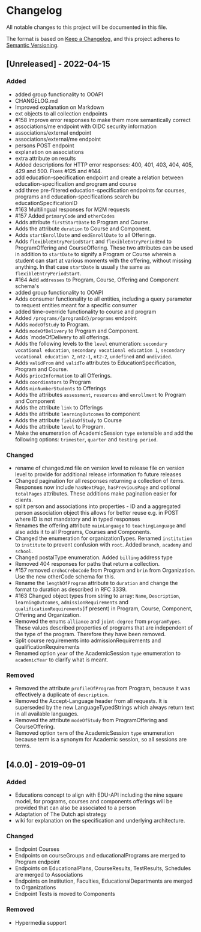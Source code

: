 # Changelog
All notable changes to this project will be documented in this file.

The format is based on [Keep a Changelog](https://keepachangelog.com/en/1.0.0/),
and this project adheres to [Semantic Versioning](https://semver.org/spec/v2.0.0.html).

## [Unreleased] - 2022-04-15

### Added
- added group functionality to OOAPI
- CHANGELOG.md
- Improved explanation on Markdown
- ext objects to all collection endpoints
- #158 Improve error responses to make them more semantically correct
- associations/me endpoint with OIDC security information
- associations/external endpoint
- associations/external/me endpoint
- persons POST endpoint
- explanation on associations
- extra attribute on results
- Added descriptions for HTTP error responses: 400, 401, 403, 404, 405, 429 and 500. Fixes #125 and #144.
- add education-specification endpoint and create a relation between education-specification and program and course
- add three pre-filtered education-specification endpoints for courses, programs and education-specifications search bu educationSpecificationID
- #163 Multilingual responses for M2M requests
- #157 Added `primaryCode` and `otherCodes`
- Adds attribute `firstStartDate` to Program and Course.
- Adds the attribute `duration` to Course and Component.
- Adds `startEnrollDate` and `endEnrollDate` to all Offerings.
- Adds `flexibleEntryPeriodStart` and `flexibleEntryPeriodEnd` to ProgramOffering and CourseOffering. These two attributes can be used in addition to `startDate` to signify a Program or Course wherein a student can start at various moments with the offering, without missing anything. In that case `startDate` is usually the same as `flexibleEntryPeriodStart`.
- #164 Add `addresses` to Program, Course, Offering and Component schema's
- added group functionality to OOAPI
- Adds consumer functionality to all entities, including a query parameter to request entities meant for a specific consumer
- added time-override functionality to course and program
- Added `/programs/{programId}/programs` endpoint
- Adds `modeOfStudy` to Program.
- Adds `modeOfDelivery` to Program and Component.
- Adds `modeOfDelivery to all offerings.
- Adds the following levels to the `level` enumeration: `secondary vocational education`, `secondary vocational education 1`, `secondary vocational education 2`, `nt2-1`, `nt2-2`, `undefined` and `undivided`.
- Adds `validFrom` and `validTo` attributes to EducationSpecification, Program and Course.
- Adds `priceInformation` to all Offerings.
- Adds `coordinators` to Program
- Adds `minNumberStudents` to Offerings
- Adds the attributes `assessment`, `resources` and `enrollment` to Program and Component
- Adds the attribute `link` to Offerings
- Adds the attribute `learningOutcomes` to component
- Adds the attribute `fieldsOfStudy` to Course
- Adds the attribute `level` to Program.
- Make the enumeration of AcademicSession `type` extensible and add the following options: `trimester`, `quarter` and `testing period`.

### Changed
- rename of changed.md file on version level to release file on version level to provide for additional release information fo future releases
- Changed pagination for all responses returning a collection of items. Responses now include `hasNextPage`, `hasPreviousPage` and optional `totalPages` attributes. These additions make pagination easier for clients.
- split person and associations into properties - ID and a aggregated person association object this allows for better reuse e.g. in POST where ID is not mandatory and in typed responses
- Renames the offering attribute `mainLanguage` to `teachingLanguage` and also adds it to all Programs, Courses and Components.
- Changed the enumeration for organizationTypes. Renamed `institution` to `institute` to prevent confusion with `root`. Added `branch`, `academy` and `school`.
- Changed postalType enumeration. Added `billing` address type
- Removed 404 responses for paths that return a collection.
- #157 removed `crohoCreboCode` from Program and `brin` from Organization. Use the new otherCode schema for this.
- Rename the `lengthOfProgram` attribute to `duration` and change the format to duration as described in RFC 3339.
- #163 Changed object types from string to array: `Name`, `Description`, `learningOutcomes`, `admissionRequirements` and `qualificationRequirements`(if present) in Program, Course, Component, Offering and Organization.
- Removed the enums `alliance` and `joint-degree` from `programTypes`. These values described properties of programs that are independent of the type of the program. Therefore they have been removed.
- Split course requirements into admissionRequirements and qualificationRequirements
- Renamed option `year` of the AcademicSession `type` enumeration to `academicYear` to clarify what is meant.

### Removed
- Removed the attribute `profileOfProgram` from Program, because it was effectively a duplicate of `description`.
- Removed the Accept-Language header from all requests. It is superseded by the new LanguageTypedStrings which always return text in all available languages.
- Removed the attribute `modeOfStudy` from ProgramOffering and CourseOffering.
- Removed option `term` of the AcademicSession `type` enumeration because term is a synonym for Academic session, so all sessions are terms.

## [4.0.0] - 2019-09-01
### Added
- Educations concept to align with EDU-API including the nine square model, for programs, courses and components offerings will be provided that can also be associated to a person
- Adaptation of The Dutch api strategy
- wiki for explanation on the specification and underlying architecture.

### Changed
- Endpoint Courses
- Endpoints on courseGroups and educationalPrograms are merged to Program endpoint
- Endpoints on EducationalPlans, CourseResults, TestResults, Schedules are merged to Associations
- Endpoints on Institution, Faculties, EducationalDepartments are merged to Organizations
- Endpoint Tests is moved to Components

### Removed
- Hypermedia support